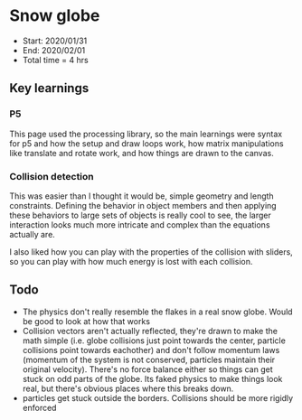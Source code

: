 # Snow globe
- Start: 2020/01/31
- End: 2020/02/01
- Total time = 4 hrs
## Key learnings
### P5
This page used the processing library, so the main learnings were syntax for p5 and how the setup and draw loops work, how matrix manipulations like translate and rotate work, and how things are drawn to the canvas.

### Collision detection
This was easier than I thought it would be, simple geometry and length constraints.  Defining the behavior in object members and then applying these behaviors to large sets of objects is really cool to see, the larger interaction looks much more intricate and complex than the equations actually are. 

I also liked how you can play with the properties of the collision with sliders, so you can play with how much energy is lost with each collision.

## Todo
- The physics don't really resemble the flakes in a real snow globe.  Would be good to look at how that works
- Collision vectors aren't actually reflected, they're drawn to make the math simple (i.e. globe collisions just point towards the center, particle collisions point towards eachother) and don't follow momentum laws (momentum of the system is not conserved, particles maintain their original velocity).  There's no force balance either so things can get stuck on odd parts of the globe.  Its faked physics to make things look real, but there's obvious places where this breaks down.  
- particles get stuck outside the borders.  Collisions should be more rigidly enforced